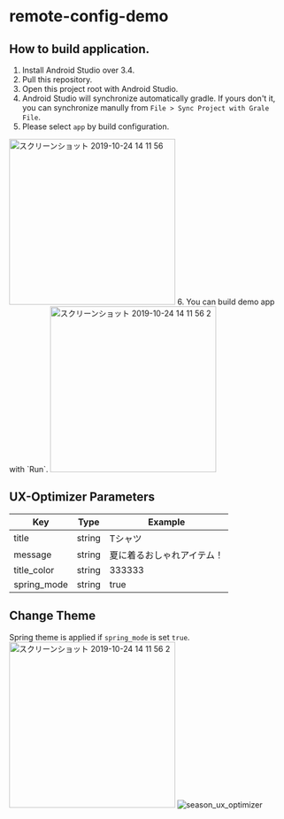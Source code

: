 # remote-config-demo

## How to build application.
1. Install Android Studio over 3.4.
2. Pull this repository.
3. Open this project root with Android Studio.
4. Android Studio will synchronize automatically gradle. If yours don't it, you can synchronize manully from `File > Sync Project with Grale File`.
5. Please select `app` by build configuration.

<img width="300" alt="スクリーンショット 2019-10-24 14 11 56" src="https://user-images.githubusercontent.com/25496478/67455522-cd207980-f668-11e9-9613-5748d428266f.png">
6. You can build demo app with `Run`.

<img width="300" alt="スクリーンショット 2019-10-24 14 11 56 2" src="https://user-images.githubusercontent.com/25496478/67455523-ce51a680-f668-11e9-9997-7180aec39c14.png">

## UX-Optimizer Parameters

|Key|  Type |  Example  |
|---|---|---|
|title|  string  |  Tシャツ  |
|message|  string  | 夏に着るおしゃれアイテム！ |
|title_color|  string  | 333333 |
|spring_mode|  string  | true |

## Change Theme
Spring theme is applied if `spring_mode` is set `true`.
<img width="300" alt="スクリーンショット 2019-10-24 14 11 56 2" src="https://user-images.githubusercontent.com/25496478/67455467-a2cebc00-f668-11e9-91ef-b34df1ca2bdc.png">
![season_ux_optimizer](https://user-images.githubusercontent.com/25496478/67455467-a2cebc00-f668-11e9-91ef-b34df1ca2bdc.png)
